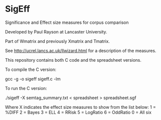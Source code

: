 # SigEff
Significance and Effect size measures for corpus comparison

Developed by Paul Rayson at Lancaster University.

Part of Wmatrix and previously Xmatrix and Tmatrix.

See http://ucrel.lancs.ac.uk/llwizard.html for a description of the measures.

This repository contains both C code and the spreadsheet versions.

To compile the C version:

gcc -g -o sigeff sigeff.c -lm

To run the C version:

./sigeff -X semtag_summary.txt < spreadsheet > spreadsheet.sgf

Where X indicates the effect size measures to show from the list below:
1 = %DIFF
2 = Bayes
3 = ELL
4 = RRisk
5 = LogRatio
6 = OddRatio
0 = All six

